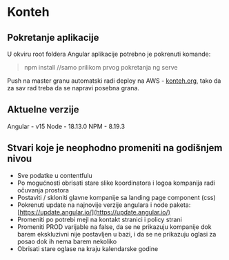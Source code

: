 # Konteh

## Pokretanje aplikacije

U okviru root foldera Angular aplikacije potrebno je pokrenuti komande:

> npm install //samo prilikom prvog pokretanja
> ng serve

Push na master granu automatski radi deploy na AWS - [konteh.org](konteh.org), tako da za sav rad treba da se napravi posebna grana.

## Aktuelne verzije

Angular - v15
Node - 18.13.0
NPM - 8.19.3

## Stvari koje je neophodno promeniti na godišnjem nivou

- Sve podatke u contentfulu
- Po mogućnosti obrisati stare slike koordinatora i logoa kompanija radi očuvanja prostora
- Postaviti / skloniti glavne kompanije sa landing page component (css)
- Pokrenuti update na najnovije verzije angulara i node paketa: [https://update.angular.io/](https://update.angular.io/)
- Promeniti po potrebi mejl na kontakt stranici i policy strani
- Promeniti PROD varijable na false, da se ne prikazuju kompanije dok barem ekskluzivni nije postavljen u bazi, i da se ne prikazuju oglasi za posao dok ih nema barem nekoliko
- Obrisati stare oglase na kraju kalendarske godine
